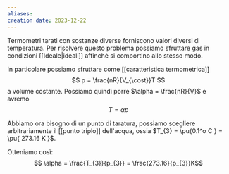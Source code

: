 ```yaml
---
aliases: 
creation date: 2023-12-22
---
```


Termometri tarati con sostanze diverse forniscono valori diversi di temperatura. Per risolvere questo problema possiamo sfruttare gas in condizioni [[Ideale|ideali]] affinchè si comportino allo stesso modo.

In particolare possiamo sfruttare come [[caratteristica termometrica]]
$$ p = \frac{nR}{V_{\cost}}T $$
a volume costante.
Possiamo quindi porre $\alpha = \frac{nR}{V}$ e avremo
$$ T =\alpha p  $$

Abbiamo ora bisogno di un punto di taratura, possiamo scegliere arbitrariamente il [[punto triplo]] dell'acqua, ossia $T_{3} = \pu{0.1^o C } = \pu{ 273.16 K }$.

Otteniamo così:
$$ \alpha = \frac{T_{3}}{p_{3}} = \frac{273.16}{p_{3}}K$$
